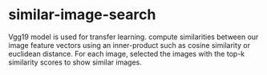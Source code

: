 # similar-image-search

Vgg19 model is used for transfer learning.
compute similarities between our image feature vectors using an inner-product such as cosine similarity or euclidean distance.
For each image, selected the images with the top-k similarity scores to show similar images.
